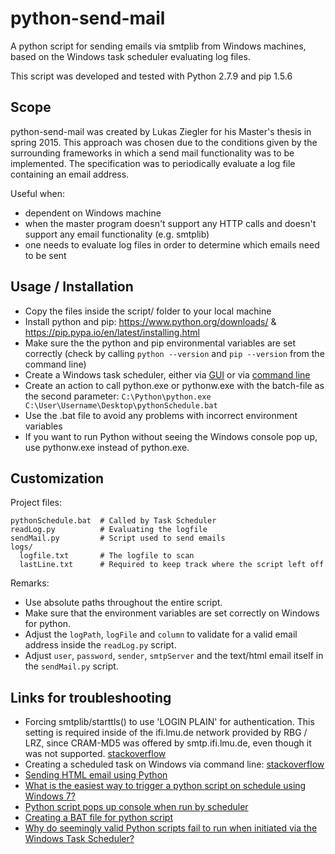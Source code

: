 # python-send-mail
A python script for sending emails via smtplib from Windows machines, based on the Windows task scheduler evaluating log files.

This script was developed and tested with Python 2.7.9 and pip 1.5.6

## Scope

python-send-mail was created by Lukas Ziegler for his Master's thesis in spring 2015. This approach was chosen due to the conditions given by the surrounding frameworks in which a send mail functionality was to be implemented. The specification was to periodically evaluate a log file containing an email address.

Useful when:

* dependent on Windows machine
* when the master program doesn't support any HTTP calls and doesn't support any email functionality (e.g. smtplib)
* one needs to evaluate log files in order to determine which emails need to be sent

## Usage / Installation

* Copy the files inside the script/ folder to your local machine
* Install python and pip: https://www.python.org/downloads/ & https://pip.pypa.io/en/latest/installing.html
* Make sure the the python and pip environmental variables are set correctly (check by calling `python --version` and `pip --version` from the command line)
* Create a Windows task scheduler, either via [GUI](http://stackoverflow.com/a/25732247/1402076) or via [command line](http://stackoverflow.com/questions/2725754/schedule-python-script-windows-7/2725908#2725908)
* Create an action to call python.exe or pythonw.exe with the batch-file as the second parameter: `C:\Python\python.exe C:\User\Username\Desktop\pythonSchedule.bat`
* Use the .bat file to avoid any problems with incorrect environment variables
* If you want to run Python without seeing the Windows console pop up, use pythonw.exe instead of python.exe.


## Customization

Project files:

    pythonSchedule.bat  # Called by Task Scheduler
    readLog.py          # Evaluating the logfile
    sendMail.py         # Script used to send emails
    logs/
      logfile.txt       # The logfile to scan
      lastLine.txt      # Required to keep track where the script left off

Remarks:
* Use absolute paths throughout the entire script.
* Make sure that the environment variables are set correctly on Windows for python.
* Adjust the `logPath`, `logFile` and `column` to validate for a valid email address inside the `readLog.py` script.
* Adjust `user`, `password`, `sender`, `smtpServer` and the text/html email itself in the `sendMail.py` script.


## Links for troubleshooting

* Forcing smtplib/starttls() to use 'LOGIN PLAIN' for authentication. This setting is required inside of the ifi.lmu.de network provided by RBG / LRZ, since CRAM-MD5 was offered by smtp.ifi.lmu.de, even though it was not supported. [stackoverflow](http://stackoverflow.com/questions/6044677/django-mail-smtplib-auth-method-problem/28672076#28672076)
* Creating a scheduled task on Windows via command line:  [stackoverflow](http://stackoverflow.com/questions/2725754/schedule-python-script-windows-7/2725908#2725908)
* [Sending HTML email using Python](http://stackoverflow.com/questions/882712/sending-html-email-using-python)
* [What is the easiest way to trigger a python script on schedule using Windows 7?](http://stackoverflow.com/questions/25730225/what-is-the-easiest-way-to-trigger-a-python-script-on-schedule-using-windows-7)
* [Python script pops up console when run by scheduler](http://stackoverflow.com/questions/8115492/python-script-pops-up-console-when-run-by-scheduler)
* [Creating a BAT file for python script](http://stackoverflow.com/questions/4571244/creating-a-bat-file-for-python-script)
* [Why do seemingly valid Python scripts fail to run when initiated via the Windows Task Scheduler?](http://stackoverflow.com/questions/11140685/why-do-seemingly-valid-python-scripts-fail-to-run-when-initiated-via-the-windows)
